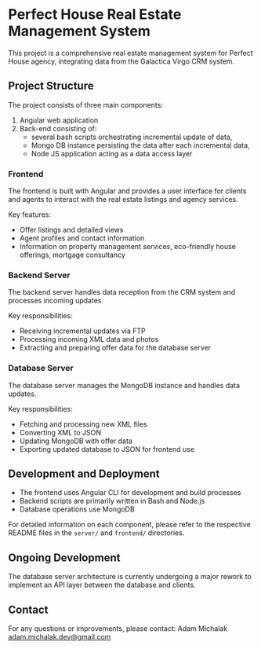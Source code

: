 # Perfect House Real Estate Management System

This project is a comprehensive real estate management system for Perfect House agency, integrating data from the Galactica Virgo CRM system.

## Project Structure

The project consists of three main components:

1. Angular web application
2. Back-end consisting of:
   - several bash scripts orchestrating incremental update of data,
   - Mongo DB instance persisting the data after each incremental data,
   - Node JS application acting as a data access layer

### Frontend

The frontend is built with Angular and provides a user interface for clients and agents to interact with the real estate listings and agency services.

Key features:
- Offer listings and detailed views
- Agent profiles and contact information
- Information on property management services, eco-friendly house offerings, mortgage consultancy

### Backend Server

The backend server handles data reception from the CRM system and processes incoming updates.

Key responsibilities:
- Receiving incremental updates via FTP
- Processing incoming XML data and photos
- Extracting and preparing offer data for the database server

### Database Server

The database server manages the MongoDB instance and handles data updates.

Key responsibilities:
- Fetching and processing new XML files
- Converting XML to JSON
- Updating MongoDB with offer data
- Exporting updated database to JSON for frontend use

## Development and Deployment

- The frontend uses Angular CLI for development and build processes
- Backend scripts are primarily written in Bash and Node.js
- Database operations use MongoDB

For detailed information on each component, please refer to the respective README files in the `server/` and `frontend/` directories.

## Ongoing Development

The database server architecture is currently undergoing a major rework to implement an API layer between the database and clients.

## Contact

For any questions or improvements, please contact:
Adam Michalak <adam.michalak.dev@gmail.com>